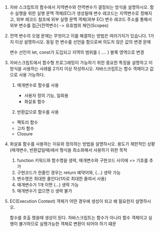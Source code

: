 1. 자바 스크립트의 함수에서 지역변수와 전역변수가 결정되는 방식을 설명하시오.
    함수 실행을 위한 실행 문맥 객체(EC)가 생성될때 변수 레코드는 지역변수로 정해지고, 
    외부 레코드 참조에 외부 실행 문맥 객체(외부 EC) 변수 레코드 주소를 통해서 외부 변수를 접근(전역변수) -> 유효범위 체인(Scopes)



2. 전역 변수의 오염 문제는 무엇이고 이를 해결하는 방법은 여러가지가 있습니다. 1가지 이상 설명하시오.
    동일 한 변수를 선언을 함으로써 의도치 않은 값의 변경 문제 

    변수 선언저 let, const가 도입되고 지역의 범위를 { …. } 블록 영역으로 변경 



3. 자바스크립트에서 함수형 프로그래밍이 가능하기 위한 중요한 특징을 설명하고 이 방식을 사용하는 사례를 2가지 이상 작성하시오.
    자바스크립트는 함수 객체이고 값으로 사용 가능하다.
    1) 매개변수로 함수를 사용
        - 사용자 정의 기능, 일회용 
        - 화살표 함수 
    
    2) 반환값으로 함수를 사용
    - 팩토리 함수 
    - 고차 함수
    - Closure 
	



4. 화살표 함수를 사용하는 이유와 정의하는 방법을 설명하시오.
    용도가 제한적인 상황(매개변수, 반환값일때)에서 형식을 최소화해서 사용하기 위한 목적 

    1) function 키워드와 함수명을 생략, 매개변수와 구현코드 사이에 => 기호를 추가 
    2) 구현코드가 한줄인 경우는 return 예약어와, {...} 생략 가능
    3) 변수명은 최대한 줄인다(1자로 최대한 줄여서 사용)
    4) 매개변수가 1개 이면 (...) 생략 가능 
    5) 매개변수가 없으면 () 생략 불가





4. EC(Execution Context) 객체가 어떤 경우에 생성이 되고 왜 필요한지 설명하시오.
	
	함수를 호출 했을때 생성이 된다. 
    자바스크립트는 함수가 아니라 함수 객체이고 실행이 불가하므로 실행가능한 객체로 변환이 되어야 하기 떄문
